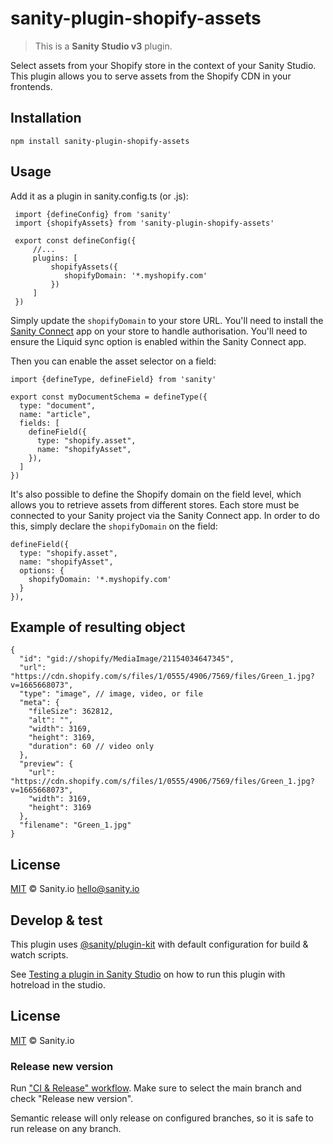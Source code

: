 # sanity-plugin-shopify-assets

> This is a **Sanity Studio v3** plugin.

Select assets from your Shopify store in the context of your Sanity Studio. This plugin allows you to serve assets from the Shopify CDN in your frontends.

## Installation

```
npm install sanity-plugin-shopify-assets
```

## Usage

Add it as a plugin in sanity.config.ts (or .js):

```
 import {defineConfig} from 'sanity'
 import {shopifyAssets} from 'sanity-plugin-shopify-assets'

 export const defineConfig({
     //...
     plugins: [
         shopifyAssets({
            shopifyDomain: '*.myshopify.com'
         })
     ]
 })
```

Simply update the `shopifyDomain` to your store URL. You'll need to install the [Sanity Connect](https://www.sanity.io/docs/sanity-connect-for-shopify) app on your store to handle authorisation. You'll need to ensure the Liquid sync option is enabled within the Sanity Connect app.

Then you can enable the asset selector on a field:

```
import {defineType, defineField} from 'sanity'

export const myDocumentSchema = defineType({
  type: "document",
  name: "article",
  fields: [
    defineField({
      type: "shopify.asset",
      name: "shopifyAsset",
    }),
  ]
})
```

It's also possible to define the Shopify domain on the field level, which allows you to retrieve assets from different stores. Each store must be connected to your Sanity project via the Sanity Connect app. In order to do this, simply declare the `shopifyDomain` on the field:

```
defineField({
  type: "shopify.asset",
  name: "shopifyAsset",
  options: {
    shopifyDomain: '*.myshopify.com'
  }
}),
```

## Example of resulting object

```jsonc
{
  "id": "gid://shopify/MediaImage/21154034647345",
  "url": "https://cdn.shopify.com/s/files/1/0555/4906/7569/files/Green_1.jpg?v=1665668073",
  "type": "image", // image, video, or file
  "meta": {
    "fileSize": 362812,
    "alt": "",
    "width": 3169,
    "height": 3169,
    "duration": 60 // video only
  },
  "preview": {
    "url": "https://cdn.shopify.com/s/files/1/0555/4906/7569/files/Green_1.jpg?v=1665668073",
    "width": 3169,
    "height": 3169
  },
  "filename": "Green_1.jpg"
}
```

## License

[MIT](LICENSE) © Sanity.io <hello@sanity.io>

## Develop & test

This plugin uses [@sanity/plugin-kit](https://github.com/sanity-io/plugin-kit)
with default configuration for build & watch scripts.

See [Testing a plugin in Sanity Studio](https://github.com/sanity-io/plugin-kit#testing-a-plugin-in-sanity-studio)
on how to run this plugin with hotreload in the studio.

## License

[MIT](LICENSE) © Sanity.io

### Release new version

Run ["CI & Release" workflow](https://github.com/sanity-io/sanity-plugin-shopify-assets/actions/workflows/main.yml).
Make sure to select the main branch and check "Release new version".

Semantic release will only release on configured branches, so it is safe to run release on any branch.
